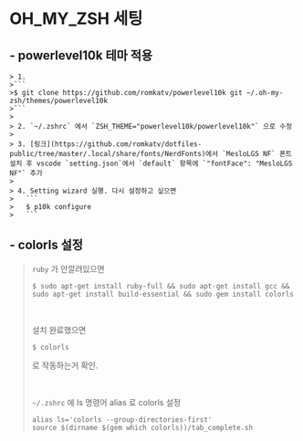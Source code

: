 # OH_MY_ZSH 세팅   
   
## - powerlevel10k 테마 적용    
    > 1. 
    >```
    >$ git clone https://github.com/romkatv/powerlevel10k git ~/.oh-my-zsh/themes/powerlevel10k
    >```
    >
    > 2. `~/.zshrc` 에서 `ZSH_THEME="powerlevel10k/powerlevel10k"` 으로 수정   
    >   
    > 3. [링크](https://github.com/romkatv/dotfiles-public/tree/master/.local/share/fonts/NerdFonts)에서 `MesloLGS NF` 폰트 설치 후 vscode `setting.json`에서 `default` 항목에 `"fontFace": "MesloLGS NF"` 추가   
    >   
    > 4. Setting wizard 실행. 다시 설정하고 싶으면 
    >   ```
    >   $ p10k configure
    >   ```   
       
## - colorls 설정 
   > `ruby` 가 안깔려있으면
   >```
   > $ sudo apt-get install ruby-full && sudo apt-get install gcc && sudo apt-get install build-essential && sudo gem install colorls
   >```
   ><br/>
   >
   > 설치 완료했으면
   >```
   > $ colorls
   >```
   >로 작동하는거 확인.
   >
   ><br/>
   >
   >`~/.zshrc` 에 ls 명령어 alias 로 colorls 설정
   >
   >```
   >alias ls='colorls --group-directories-first'
   >source $(dirname $(gem which colorls))/tab_complete.sh
   >```